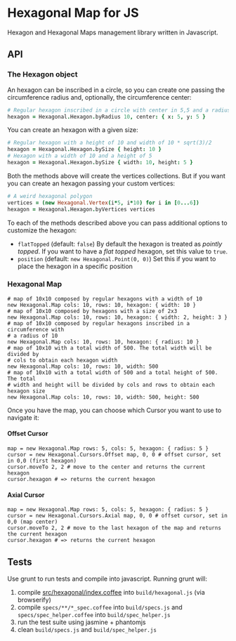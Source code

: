 # Hexagonal Map for JS

Hexagon and Hexagonal Maps management library written in Javascript.

## API

### The Hexagon object

An hexagon can be inscribed in a circle, so you can create one passing the
circumference radius and, optionally, the circumference center:

```coffeescript
# Regular hexagon inscribed in a circle with center in 5,5 and a radius of 10
hexagon = Hexagonal.Hexagon.byRadius 10, center: { x: 5, y: 5 }
```

You can create an hexagon with a given size:

```coffeescript
# Regular hexagon with a height of 10 and width of 10 * sqrt(3)/2
hexagon = Hexagonal.Hexagon.bySize { height: 10 }
# Hexagon with a width of 10 and a height of 5
hexagon = Hexagonal.Hexagon.bySize { width: 10, height: 5 }
```

Both the methods above will create the vertices collections.
But if you want you can create an hexagon passing your custom vertices:

```coffeescript
# A weird hexagonal polygon
vertices = (new Hexagonal.Vertex(i*5, i*10) for i in [0...6])
hexagon = Hexagonal.Hexagon.byVertices vertices
```

To each of the methods described above you can pass additional options to customize the hexagon:

- `flatTopped` (default: `false`) By default the hexagon is treated as _pointly topped_. If you want to have a _flat topped_ hexagon, set this value to `true`.
- `position` (default: `new Hexagonal.Point(0, 0)`) Set this if you want to place the hexagon in a specific position

### Hexagonal Map

```
# map of 10x10 composed by regular hexagons with a width of 10
new Hexagonal.Map cols: 10, rows: 10, hexagon: { width: 10 }
# map of 10x10 composed by hexagons with a size of 2x3
new Hexagonal.Map cols: 10, rows: 10, hexagon: { width: 2, height: 3 }
# map of 10x10 composed by regular hexagons inscribed in a circumference with
# a radius of 10
new Hexagonal.Map cols: 10, rows: 10, hexagon: { radius: 10 }
# map of 10x10 with a total width of 500. The total width will be divided by
# cols to obtain each hexagon width
new Hexagonal.Map cols: 10, rows: 10, width: 500
# map of 10x10 with a total width of 500 and a total height of 500. The total
# width and height will be divided by cols and rows to obtain each hexagon size
new Hexagonal.Map cols: 10, rows: 10, width: 500, height: 500
```

Once you have the map, you can choose which Cursor you want to use to navigate it:

#### Offset Cursor

```
map = new Hexagonal.Map rows: 5, cols: 5, hexagon: { radius: 5 }
cursor = new Hexagonal.Cursors.Offset map, 0, 0 # offset cursor, set in 0,0 (first hexagon)
cursor.moveTo 2, 2 # move to the center and returns the current hexagon
cursor.hexagon # => returns the current hexagon
```

#### Axial Cursor

```
map = new Hexagonal.Map rows: 5, cols: 5, hexagon: { radius: 5 }
cursor = new Hexagonal.Cursors.Axial map, 0, 0 # offset cursor, set in 0,0 (map center)
cursor.moveTo 2, 2 # move to the last hexagon of the map and returns the current hexagon
cursor.hexagon # => returns the current hexagon
```

## Tests

Use grunt to run tests and compile into javascript. Running grunt will:

1. compile [src/hexagonal/index.coffee](src/hexagonal/index.coffee) into `build/hexagonal.js` (via browserify)
2. compile `specs/**/*_spec.coffee` into `build/specs.js` and `specs/spec_helper.coffee` into `build/spec_helper.js`
3. run the test suite using jasmine + phantomjs
4. clean `build/specs.js` and `build/spec_helper.js`
